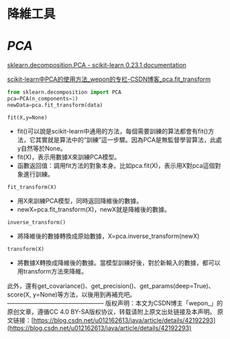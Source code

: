 # 降維工具

# *PCA*

[sklearn.decomposition.PCA - scikit-learn 0.23.1 documentation](https://scikit-learn.org/stable/modules/generated/sklearn.decomposition.PCA.html)

[scikit-learn中PCA的使用方法_wepon的专栏-CSDN博客_pca.fit_transform](https://blog.csdn.net/u012162613/article/details/42192293)

```python
from sklearn.decomposition import PCA
pca=PCA(n_components=1)
newData=pca.fit_transform(data)
```

`fit(X,y=None)`

- fit()可以說是scikit-learn中通用的方法，每個需要訓練的算法都會有fit()方法，它其實就是算法中的“訓練”這一步驟。因為PCA是無監督學習算法，此處y自然等於None。
- fit(X)，表示用數據X來訓練PCA模型。
- 函數返回值：調用fit方法的對象本身。比如pca.fit(X)，表示用X對pca這個對象進行訓練。

`fit_transform(X)`

- 用X來訓練PCA模型，同時返回降維後的數據。
- newX=pca.fit_transform(X)，newX就是降維後的數據。

`inverse_transform()`

- 將降維後的數據轉換成原始數據，X=pca.inverse_transform(newX)

`transform(X)`

- 將數據X轉換成降維後的數據。當模型訓練好後，對於新輸入的數據，都可以用transform方法來降維。

此外，還有get_covariance()、get_precision()、get_params(deep=True)、score(X, y=None)等方法，以後用到再補充吧。
————————————————
版权声明：本文为CSDN博主「wepon_」的原创文章，遵循CC 4.0 BY-SA版权协议，转载请附上原文出处链接及本声明。
原文链接：[https://blog.csdn.net/u012162613/java/article/details/42192293](https://blog.csdn.net/u012162613/java/article/details/42192293)